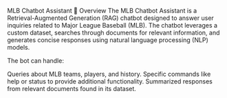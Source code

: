 MLB Chatbot Assistant
📝 Overview
The MLB Chatbot Assistant is a Retrieval-Augmented Generation (RAG) chatbot designed to answer user inquiries related to Major League Baseball (MLB). The chatbot leverages a custom dataset, searches through documents for relevant information, and generates concise responses using natural language processing (NLP) models.

The bot can handle:

Queries about MLB teams, players, and history.
Specific commands like help or status to provide additional functionality.
Summarized responses from relevant documents found in its dataset.

